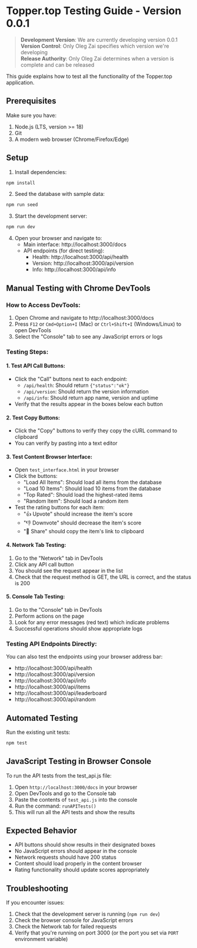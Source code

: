 # Topper.top Testing Guide - Version 0.0.1

> **Development Version**: We are currently developing version 0.0.1  
> **Version Control**: Only Oleg Zai specifies which version we're developing  
> **Release Authority**: Only Oleg Zai determines when a version is complete and can be released

This guide explains how to test all the functionality of the Topper.top application.

## Prerequisites

Make sure you have:
1. Node.js (LTS, version >= 18)
2. Git
3. A modern web browser (Chrome/Firefox/Edge)

## Setup

1. Install dependencies:
```bash
npm install
```

2. Seed the database with sample data:
```bash
npm run seed
```

3. Start the development server:
```bash
npm run dev
```

4. Open your browser and navigate to:
   - Main interface: http://localhost:3000/docs
   - API endpoints (for direct testing):
     - Health: http://localhost:3000/api/health
     - Version: http://localhost:3000/api/version
     - Info: http://localhost:3000/api/info

## Manual Testing with Chrome DevTools

### How to Access DevTools:
1. Open Chrome and navigate to http://localhost:3000/docs
2. Press `F12` or `Cmd+Option+I` (Mac) or `Ctrl+Shift+I` (Windows/Linux) to open DevTools
3. Select the "Console" tab to see any JavaScript errors or logs

### Testing Steps:

#### 1. Test API Call Buttons:
- Click the "Call" buttons next to each endpoint:
  - `/api/health`: Should return `{"status":"ok"}`
  - `/api/version`: Should return the version information
  - `/api/info`: Should return app name, version and uptime
- Verify that the results appear in the boxes below each button

#### 2. Test Copy Buttons:
- Click the "Copy" buttons to verify they copy the cURL command to clipboard
- You can verify by pasting into a text editor

#### 3. Test Content Browser Interface:
- Open `test_interface.html` in your browser
- Click the buttons:
  - "Load All Items": Should load all items from the database
  - "Load 10 Items": Should load 10 items from the database
  - "Top Rated": Should load the highest-rated items
  - "Random Item": Should load a random item
- Test the rating buttons for each item:
  - "👍 Upvote" should increase the item's score
  - "👎 Downvote" should decrease the item's score
  - "🔗 Share" should copy the item's link to clipboard

#### 4. Network Tab Testing:
1. Go to the "Network" tab in DevTools
2. Click any API call button
3. You should see the request appear in the list
4. Check that the request method is GET, the URL is correct, and the status is 200

#### 5. Console Tab Testing:
1. Go to the "Console" tab in DevTools
2. Perform actions on the page
3. Look for any error messages (red text) which indicate problems
4. Successful operations should show appropriate logs

### Testing API Endpoints Directly:

You can also test the endpoints using your browser address bar:

- http://localhost:3000/api/health
- http://localhost:3000/api/version  
- http://localhost:3000/api/info
- http://localhost:3000/api/items
- http://localhost:3000/api/leaderboard
- http://localhost:3000/api/random

## Automated Testing

Run the existing unit tests:

```bash
npm test
```

## JavaScript Testing in Browser Console

To run the API tests from the test_api.js file:

1. Open `http://localhost:3000/docs` in your browser
2. Open DevTools and go to the Console tab
3. Paste the contents of `test_api.js` into the console
4. Run the command: `runAPITests()`
5. This will run all the API tests and show the results

## Expected Behavior

- API buttons should show results in their designated boxes
- No JavaScript errors should appear in the console
- Network requests should have 200 status
- Content should load properly in the content browser
- Rating functionality should update scores appropriately

## Troubleshooting

If you encounter issues:
1. Check that the development server is running (`npm run dev`)
2. Check the browser console for JavaScript errors
3. Check the Network tab for failed requests
4. Verify that you're running on port 3000 (or the port you set via `PORT` environment variable)